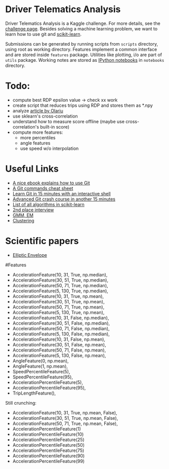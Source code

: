 # Driver Telematics Analysis
Driver Telematics Analysis is a Kaggle challenge. For more details, see the [challenge page](http://www.kaggle.com/c/axa-driver-telematics-analysis/data). Besides solving a machine learning problem, we want to learn how to use git and [scikit-learn](http://scikit-learn.org/stable/).

Submissions can be generated by running scripts from ``scripts`` directory, using root as working directory. Features implement a common interface and are stored inside ``features`` package. Utilities like plotting, i/o are part of ``utils`` package. Working notes are stored as [IPython notebooks](http://nbviewer.ipython.org) in ``notebooks`` directory.

# Todo:
- compute best RDP epsilon value -> check xx work
- create script that reduces trips using RDP and stores them as *.npy
- analyze [article by Olariu](http://webmining.olariu.org/kaggle-driver-telematics/)
- use sklearn's cross-correlation
- understand how to measure score offline (maybe use cross-correlation's built-in score)
- compute more features:
  * more percentiles
  * angle features
  * use speed w/o interpolation

# Useful Links
- [A nice ebook explains how to use Git](http://www.git-tower.com/learn/ebook/command-line/introduction)
- [A Git commands cheat sheet](http://www.git-tower.com/blog/git-cheat-sheet/)
- [Learn Git in 15 minutes with an interactive shell](https://try.github.io/levels/1/challenges/1)
- [Advanced Git crash course in another 15 minutes](http://gitreal.codeschool.com/enroll)
- [List of all algorithms in scikit-learn](http://scikit-learn.org/dev/user_guide.html)
- [2nd place interview](http://blog.kaggle.com/2015/04/20/axa-winners-interview-learning-telematic-fingerprints-from-gps-data/)
- [GMM, EM](http://en.wikipedia.org/wiki/Expectation%E2%80%93maximization_algorithm)
- [Clustering](http://scikit-learn.org/stable/modules/clustering.html#hierarchical-clustering)

# Scientific papers
- [Elliptic Envelope](http://www.geo.upm.es/postgrado/CarlosLopez/papers/FastAlgMCD99.pdf)

#Features
- AccelerationFeature(10, 31, True, np.median),
- AccelerationFeature(30, 51, True, np.median),
- AccelerationFeature(50, 71, True, np.median),
- AccelerationFeature(5, 130, True, np.median),
- AccelerationFeature(10, 31, True, np.mean),
- AccelerationFeature(30, 51, True, np.mean),
- AccelerationFeature(50, 71, True, np.mean),
- AccelerationFeature(5, 130, True, np.mean),
- AccelerationFeature(10, 31, False, np.median),
- AccelerationFeature(30, 51, False, np.median),
- AccelerationFeature(50, 71, False, np.median),
- AccelerationFeature(5, 130, False, np.median),
- AccelerationFeature(10, 31, False, np.mean),
- AccelerationFeature(30, 51, False, np.mean),
- AccelerationFeature(50, 71, False, np.mean),
- AccelerationFeature(5, 130, False, np.mean),
- AngleFeature(0, np.mean),
- AngleFeature(1, np.mean),
- SpeedPercentileFeature(5),
- SpeedPercentileFeature(95),
- AccelerationPercentileFeature(5),
- AccelerationPercentileFeature(95),
- TripLengthFeature(),

Still crunching:
- AccelerationFeature(10, 31, True, np.mean, False),
- AccelerationFeature(30, 51, True, np.mean, False),
- AccelerationFeature(50, 71, True, np.mean, False),
- AccelerationPercentileFeature(1)
- AccelerationPercentileFeature(10)
- AccelerationPercentileFeature(25)
- AccelerationPercentileFeature(50)
- AccelerationPercentileFeature(75)
- AccelerationPercentileFeature(90)
- AccelerationPercentileFeature(99)

